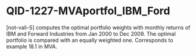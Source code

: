 # QID-1227-MVAportfol_IBM_Ford
[not-vali-S] computes the optimal portfolio weights with monthly returns of IBM and Forward Industries from Jan 2000 to Dec 2009. The optimal portfolio is compared with an equally weighted one. Corresponds to example 18.1 in MVA.
